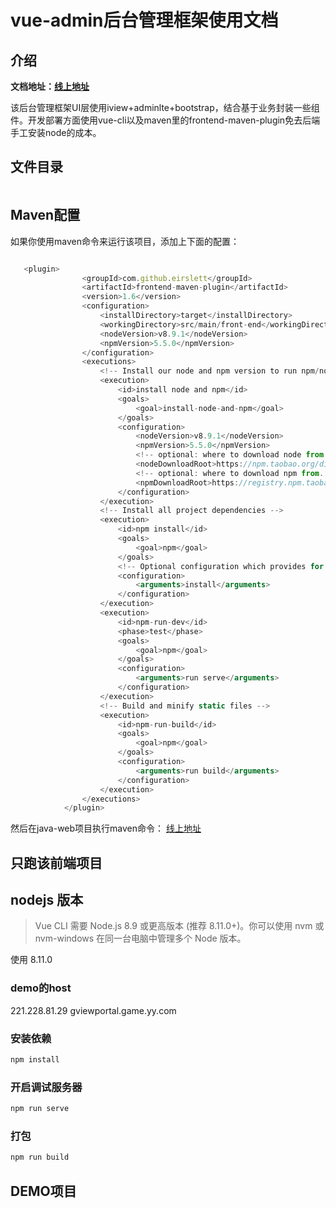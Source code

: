 # vue-admin后台管理框架使用文档

## 介绍

**文档地址：[线上地址](https://yygame.gitbook.io/vue-admin-yygame/)**


该后台管理框架UI层使用iview+adminlte+bootstrap，结合基于业务封装一些组件。开发部署方面使用vue-cli以及maven里的frontend-maven-plugin免去后端手工安装node的成本。

## 文件目录

```text

```

## Maven配置

如果你使用maven命令来运行该项目，添加上下面的配置：

```javascript

   <plugin>
                <groupId>com.github.eirslett</groupId>
                <artifactId>frontend-maven-plugin</artifactId>
                <version>1.6</version>
                <configuration>
                    <installDirectory>target</installDirectory>
                    <workingDirectory>src/main/front-end</workingDirectory>
                    <nodeVersion>v8.9.1</nodeVersion>
                    <npmVersion>5.5.0</npmVersion>
                </configuration>
                <executions>
                    <!-- Install our node and npm version to run npm/node scripts-->
                    <execution>
                        <id>install node and npm</id>
                        <goals>
                            <goal>install-node-and-npm</goal>
                        </goals>
                        <configuration>
                            <nodeVersion>v8.9.1</nodeVersion>
                            <npmVersion>5.5.0</npmVersion>
                            <!-- optional: where to download node from. Defaults to https://nodejs.org/dist/ -->
                            <nodeDownloadRoot>https://npm.taobao.org/dist/</nodeDownloadRoot>
                            <!-- optional: where to download npm from. Defaults to https://registry.npmjs.org/npm/-/ -->
                            <npmDownloadRoot>https://registry.npm.taobao.org/npm/-/</npmDownloadRoot>
                        </configuration>
                    </execution>
                    <!-- Install all project dependencies -->
                    <execution>
                        <id>npm install</id>
                        <goals>
                            <goal>npm</goal>
                        </goals>
                        <!-- Optional configuration which provides for running any npm command -->
                        <configuration>
                            <arguments>install</arguments>
                        </configuration>
                    </execution>
                    <execution>
                        <id>npm-run-dev</id>
                        <phase>test</phase>
                        <goals>
                            <goal>npm</goal>
                        </goals>
                        <configuration>
                            <arguments>run serve</arguments>
                        </configuration>
                    </execution>
                    <!-- Build and minify static files -->
                    <execution>
                        <id>npm-run-build</id>
                        <goals>
                            <goal>npm</goal>
                        </goals>
                        <configuration>
                            <arguments>run build</arguments>
                        </configuration>
                    </execution>
                </executions>
            </plugin>
```

然后在java-web项目执行maven命令：
[线上地址](https://yygame.gitbook.io/vue-admin-yygame/kuai-su-shang-shou)







## 只跑该前端项目


## nodejs 版本

> Vue CLI 需要 Node.js 8.9 或更高版本 (推荐 8.11.0+)。你可以使用 nvm 或 nvm-windows 在同一台电脑中管理多个 Node 版本。

使用 8.11.0

### demo的host
221.228.81.29 gviewportal.game.yy.com

### 安装依赖
```javascript
npm install
```
### 开启调试服务器
```javascript
npm run serve
```
### 打包
```javascript
npm run build
```



## DEMO项目
